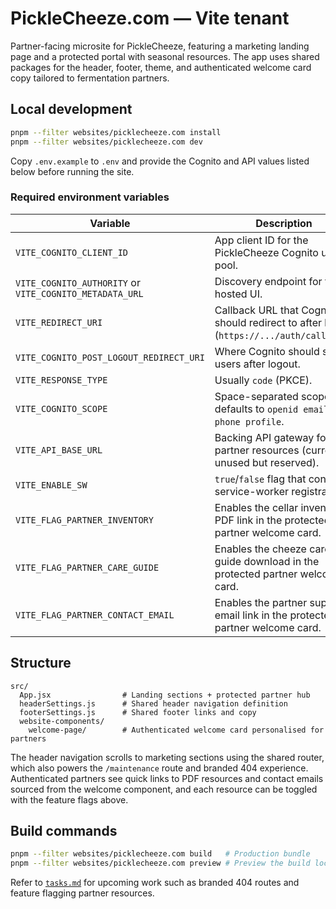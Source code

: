 # PickleCheeze.com — Vite tenant

Partner-facing microsite for PickleCheeze, featuring a marketing landing page and a protected
portal with seasonal resources. The app uses shared packages for the header, footer, theme, and
authenticated welcome card copy tailored to fermentation partners.

## Local development

```bash
pnpm --filter websites/picklecheeze.com install
pnpm --filter websites/picklecheeze.com dev
```

Copy `.env.example` to `.env` and provide the Cognito and API values listed below before running the
site.

### Required environment variables

| Variable | Description |
| -------- | ----------- |
| `VITE_COGNITO_CLIENT_ID` | App client ID for the PickleCheeze Cognito user pool. |
| `VITE_COGNITO_AUTHORITY` or `VITE_COGNITO_METADATA_URL` | Discovery endpoint for the hosted UI. |
| `VITE_REDIRECT_URI` | Callback URL that Cognito should redirect to after login (`https://.../auth/callback`). |
| `VITE_COGNITO_POST_LOGOUT_REDIRECT_URI` | Where Cognito should send users after logout. |
| `VITE_RESPONSE_TYPE` | Usually `code` (PKCE). |
| `VITE_COGNITO_SCOPE` | Space-separated scopes; defaults to `openid email phone profile`. |
| `VITE_API_BASE_URL` | Backing API gateway for partner resources (currently unused but reserved). |
| `VITE_ENABLE_SW` | `true`/`false` flag that controls service-worker registration. |
| `VITE_FLAG_PARTNER_INVENTORY` | Enables the cellar inventory PDF link in the protected partner welcome card. |
| `VITE_FLAG_PARTNER_CARE_GUIDE` | Enables the cheeze care guide download in the protected partner welcome card. |
| `VITE_FLAG_PARTNER_CONTACT_EMAIL` | Enables the partner support email link in the protected partner welcome card. |

## Structure

```
src/
  App.jsx                # Landing sections + protected partner hub
  headerSettings.js      # Shared header navigation definition
  footerSettings.js      # Shared footer links and copy
  website-components/
    welcome-page/        # Authenticated welcome card personalised for partners
```

The header navigation scrolls to marketing sections using the shared router, which also powers the `/maintenance` route and branded 404 experience. Authenticated partners see quick links to PDF resources and contact emails sourced from the welcome component, and each resource can be toggled with the feature flags above.

## Build commands

```bash
pnpm --filter websites/picklecheeze.com build   # Production bundle
pnpm --filter websites/picklecheeze.com preview # Preview the build locally
```

Refer to [`tasks.md`](./tasks.md) for upcoming work such as branded 404 routes and feature flagging
partner resources.
